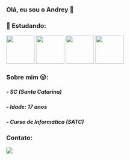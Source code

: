 ### Olá, eu sou o Andrey 👋


### :rocket: Estudando: 
<div>
  <img src="https://cdn.jsdelivr.net/gh/devicons/devicon/icons/python/python-original-wordmark.svg" width="75" height="75"/>
  <img src="https://cdn.jsdelivr.net/gh/devicons/devicon/icons/html5/html5-original-wordmark.svg"  width="75" height="75"/>
  <img src="https://cdn.jsdelivr.net/gh/devicons/devicon/icons/arduino/arduino-original-wordmark.svg" width="75" height="75" />
  <img src="https://cdn.jsdelivr.net/gh/devicons/devicon/icons/mysql/mysql-original-wordmark.svg"  width="75" height="75"/>
</div>

### Sobre mim :stuck_out_tongue_winking_eye::
<h5> - SC (Santa Catarina)</h5>
<h5> - Idade: 17 anos</h5>
<h5> - Curso de Informática (SATC) </h5>

### Contato:
<div>
  <a href = "mailto:contato@andreyhenriquejoao@gmail.com"><img loading="lazy" src="https://img.shields.io/badge/Gmail-D14836?style=for-the-badge&logo=gmail&logoColor=white" target="_blank"></a>
</div>



          
          
          
<!--
**AndreyHenrique1/AndreyHenrique1** is a ✨ _special_ ✨ repository because its `README.md` (this file) appears on your GitHub profile.

Here are some ideas to get you started:

- 🔭 I’m currently working on ...
- 🌱 I’m currently learning ...
- 👯 I’m looking to collaborate on ...
- 🤔 I’m looking for help with ...
- 💬 Ask me about ...
- 📫 How to reach me: ...
- 😄 Pronouns: ...
- ⚡ Fun fact: ...
-->
